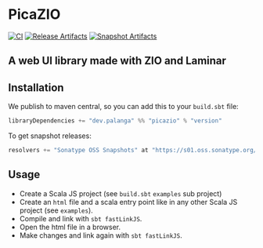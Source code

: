 PicaZIO
=======

[![CI][Badge-CI]][Link-CI]
[![Release Artifacts][Badge-SonatypeReleases]][Link-SonatypeReleases]
[![Snapshot Artifacts][Badge-SonatypeSnapshots]][Link-SonatypeSnapshots]

A web UI library made with ZIO and Laminar
------------------------------------------

Installation
------------

We publish to maven central, so you can add this to your `build.sbt` file:

```sbt
libraryDependencies += "dev.palanga" %% "picazio" % "version"
```

To get snapshot releases:

```sbt
resolvers += "Sonatype OSS Snapshots" at "https://s01.oss.sonatype.org/content/repositories/snapshots",
```


Usage
-----

* Create a Scala JS project (see `build.sbt` `examples` sub project)
* Create an `html` file and a scala entry point like in any other Scala JS project (see `examples`).
* Compile and link with `sbt fastLinkJS`.
* Open the html file in a browser.
* Make changes and link again with `sbt fastLinkJS`.

[//]: # (* For a production build run `TODO`)


[Link-CI]: https://github.com/palanga/picazio/actions/workflows/ci.yml "CI"
[Badge-CI]: https://github.com/palanga/picazio/actions/workflows/ci.yml/badge.svg "CI"

[Link-SonatypeReleases]: https://s01.oss.sonatype.org/content/repositories/releases/io/github/palanga/picazio-core_sjs1_3/ "Sonatype Releases"
[Badge-SonatypeReleases]: https://img.shields.io/nexus/r/https/s01.oss.sonatype.org/io.github.palanga/picazio-core_sjs1_3.svg "Sonatype Releases"

[Link-SonatypeSnapshots]: https://s01.oss.sonatype.org/content/repositories/snapshots/io/github/palanga/picazio-core_sjs1_3/ "Sonatype Snapshots"
[Badge-SonatypeSnapshots]: https://img.shields.io/nexus/s/https/s01.oss.sonatype.org/io.github.palanga/picazio-core_sjs1_3.svg "Sonatype Snapshots"
